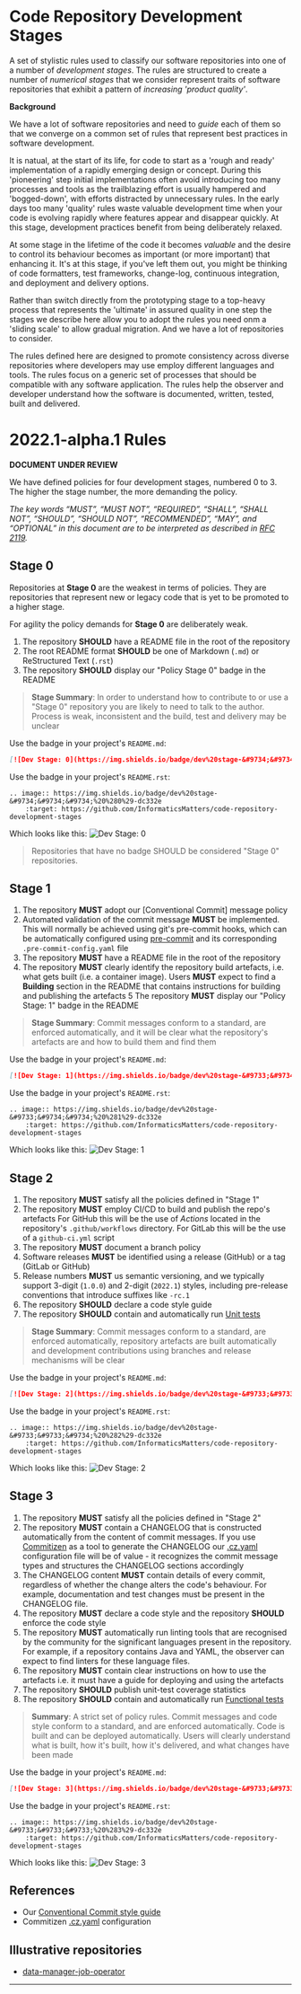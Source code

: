 # Code Repository Development Stages

A set of stylistic rules used to classify our software repositories
into one of a number of _development stages_. The rules are structured
to create a number of _numerical stages_ that we consider represent traits of
software repositories that exhibit a pattern of _increasing 'product quality'_.

**Background**

We have a lot of software repositories and need to _guide_ each of them so
that we converge on a common set of rules that represent best practices
in software development.

It is natual, at the start of its life, for code to start as a
'rough and ready' implementation of a rapidly emerging design or concept.
During this 'pioneering' step initial implementations often avoid
introducing too many processes and tools as the trailblazing effort is
usually hampered and 'bogged-down', with efforts distracted by unnecessary rules.
In the early days too many 'quality' rules waste valuable development time
when your code is evolving rapidly where features appear and
disappear quickly. At this stage, development practices benefit from
being deliberately relaxed.

At some stage in the lifetime of the code it becomes _valuable_ and the desire
to control its behaviour becomes as important (or more important)
that enhancing it. It's at this stage, if you've left them out, you might be
thinking of code formatters, test frameworks, change-log, continuous integration,
and deployment and delivery options.

Rather than switch directly from the prototyping stage to a top-heavy
process that represents the 'ultimate' in assured quality in one step
the stages we describe here allow you to adopt the rules you need
onm a 'sliding scale' to allow gradual migration. And we have a lot of
repositories to consider.

The rules defined here are designed to promote consistency across diverse
repositories where developers may use employ different languages and tools.
The rules focus on a generic set of processes that should be compatible with
any software application. The rules help the observer and developer understand
how the software is documented, written, tested, built and delivered.

# 2022.1-alpha.1 Rules 

**DOCUMENT UNDER REVIEW**

We have defined policies for four development stages, numbered 0 to 3.
The higher the stage number, the more demanding the policy.

_The key words “MUST”, “MUST NOT”, “REQUIRED”, “SHALL”, “SHALL NOT”, “SHOULD”,
“SHOULD NOT”, “RECOMMENDED”, “MAY”, and “OPTIONAL” in this document are to
be interpreted as described in [RFC 2119]._

## Stage 0
Repositories at **Stage 0** are the weakest in terms of policies. They
are repositories that represent new or legacy code that is yet to be promoted
to a higher stage. 

For agility the policy demands for **Stage 0** are deliberately weak.

1. The repository **SHOULD** have a README file in the root of the repository
2. The root README format **SHOULD** be one of Markdown (`.md`)
   or ReStructured Text (`.rst`)
3. The repository **SHOULD** display our "Policy Stage 0" badge in the README

>   **Stage Summary**: In order to understand how to contribute to or use a
    "Stage 0" repository you are likely to need to talk to the author.
    Process is weak, inconsistent and the build, test and delivery may be unclear

Use the badge in your project's `README.md`:
```md
[![Dev Stage: 0](https://img.shields.io/badge/dev%20stage-&#9734;&#9734;&#9734;%20%280%29-dc332e)](https://github.com/InformaticsMatters/code-repository-development-stages)
```

Use the badge in your project's `README.rst`:
```doctest
.. image:: https://img.shields.io/badge/dev%20stage-&#9734;&#9734;&#9734;%20%280%29-dc332e
    :target: https://github.com/InformaticsMatters/code-repository-development-stages

```

Which looks like this:
![Dev Stage: 0](https://img.shields.io/badge/dev%20stage-&#9734;&#9734;&#9734;%20%280%29-dc332e)

> Repositories that have no badge SHOULD be considered "Stage 0" repositories.

## Stage 1
1. The repository **MUST** adopt our [Conventional Commit] message policy
2. Automated validation of the commit message **MUST** be implemented.
   This will normally be achieved using git's pre-commit hooks, which can be
   automatically configured using [pre-commit] and its corresponding
   `.pre-commit-config.yaml` file
3. The repository **MUST** have a README file in the root of the repository
4. The repository **MUST** clearly identify the repository build artefacts,
   i.e. what gets built (i.e. a container image). Users **MUST** expect
   to find a **Building** section in the README that contains instructions for
   building and publishing the artefacts
5  The repository **MUST** display our "Policy Stage: 1" badge in the README

>   **Stage Summary**: Commit messages conform to a standard, are enforced
    automatically, and it will be clear what the repository's artefacts are
    and how to build them and find them

Use the badge in your project's `README.md`:
```md
[![Dev Stage: 1](https://img.shields.io/badge/dev%20stage-&#9733;&#9734;&#9734;%20%281%29-dc332e)](https://github.com/InformaticsMatters/code-repository-development-stages)
```

Use the badge in your project's `README.rst`:
```doctest
.. image:: https://img.shields.io/badge/dev%20stage-&#9733;&#9734;&#9734;%20%281%29-dc332e
    :target: https://github.com/InformaticsMatters/code-repository-development-stages

```

Which looks like this:
![Dev Stage: 1](https://img.shields.io/badge/dev%20stage-&#9733;&#9734;&#9734;%20%281%29-dc332e)

## Stage 2
1. The repository **MUST** satisfy all the policies defined in "Stage 1"
2. The repository **MUST** employ CI/CD to build and publish the repo's artefacts
   For GitHub this will be the use of _Actions_ located in the repository's
   `.github/workflows` directory. For GitLab this will be the use
   of a `github-ci.yml` script
3. The repository **MUST** document a branch policy
4. Software releases **MUST** be identified using a release (GitHub) or
   a tag (GitLab or GitHub)
5. Release numbers **MUST** us semantic versioning, and we typically support
   3-digit (`1.0.0`) and 2-digit (`2022.1`) styles, including pre-release
   conventions that introduce suffixes like `-rc.1`
6. The repository **SHOULD** declare a code style guide
7. The repository **SHOULD** contain and automatically run [Unit tests]

>   **Stage Summary**: Commit messages conform to a standard, are enforced
    automatically, repository artefacts are built automatically and
    development contributions using branches and release mechanisms
    will be clear

Use the badge in your project's `README.md`:
```md
[![Dev Stage: 2](https://img.shields.io/badge/dev%20stage-&#9733;&#9733;&#9734;%20%282%29-dc332e)](https://github.com/InformaticsMatters/code-repository-development-stages)
```

Use the badge in your project's `README.rst`:
```doctest
.. image:: https://img.shields.io/badge/dev%20stage-&#9733;&#9733;&#9734;%20%282%29-dc332e
    :target: https://github.com/InformaticsMatters/code-repository-development-stages

```

Which looks like this:
![Dev Stage: 2](https://img.shields.io/badge/dev%20stage-&#9733;&#9733;&#9734;%20%282%29-dc332e)

## Stage 3
1. The repository **MUST** satisfy all the policies defined in "Stage 2"
2. The repository **MUST** contain a CHANGELOG that is constructed automatically
   from the content of commit messages. If you use [Commitizen] as a tool
   to generate the CHANGELOG our [.cz.yaml] configuration file will be of value -
   it recognizes the commit message types and structures the CHANGELOG sections
   accordingly
3. The CHANGELOG content **MUST** contain details of every commit, regardless of
   whether the change alters the code's behaviour. For example, documentation
   and test changes must be present in the CHANGELOG file.
4. The repository **MUST** declare a code style and the repository **SHOULD**
   enforce the code style
5. The repository **MUST** automatically run linting tools that are recognised
   by the community for the significant languages present in the repository.
   For example, if a repository contains Java and YAML, the observer can expect 
   to find linters for these language files.
6. The repository **MUST** contain clear instructions on how to use the artefacts
   i.e. it must have a guide for deploying and using the artefacts
7. The repository **SHOULD** publish unit-test coverage statistics
8. The repository **SHOULD** contain and automatically run [Functional tests]

>   **Summary**: A  strict set of policy rules. Commit messages and code style
    conform to a standard, and are enforced automatically. Code is built
    and can be deployed automatically. Users will clearly understand what is built,
    how it's built, how it's delivered, and what changes have been made

Use the badge in your project's `README.md`:
```md
[![Dev Stage: 3](https://img.shields.io/badge/dev%20stage-&#9733;&#9733;&#9733;%20%283%29-dc332e)](https://github.com/InformaticsMatters/code-repository-development-stages)
```

Use the badge in your project's `README.rst`:
```doctest
.. image:: https://img.shields.io/badge/dev%20stage-&#9733;&#9733;&#9733;%20%283%29-dc332e
    :target: https://github.com/InformaticsMatters/code-repository-development-stages

```

Which looks like this:
![Dev Stage: 3](https://img.shields.io/badge/dev%20stage-&#9733;&#9733;&#9733;%20%283%29-dc332e)

## References

- Our [Conventional Commit style guide]
- Commitizen [.cz.yaml] configuration

## Illustrative repositories

- [data-manager-job-operator]

---

[.cz.yaml]: https://gist.github.com/alanbchristie/19077203307101e9e9d52086488d4921
[commitizen]: https://pypi.org/project/commitizen
[conventional commit style guide]: https://discourse.squonk.it/t/conventional-commit-style-guide
[data-manager-job-operator]: https://github.com/InformaticsMatters/data-manager-job-operator
[functional tests]: https://en.wikipedia.org/wiki/Functional_testing
[pre-commit]: https://pre-commit.com
[rfc 2119]: https://www.ietf.org/rfc/rfc2119.txt
[unit tests]: https://en.wikipedia.org/wiki/Unit_testing
